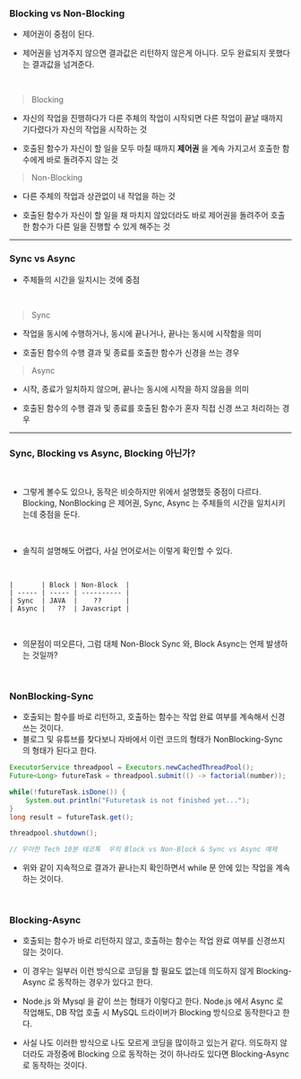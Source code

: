 ### Blocking vs Non-Blocking

- 제어권이 중점이 된다.

- 제어권을 넘겨주지 않으면 결과값은 리턴하지 않은게 아니다. 모두 완료되지 못했다는 결과값을 넘겨준다.

<br>

> Blocking

- 자신의 작업을 진행하다가 다른 주체의 작업이 시작되면 다른 작업이 끝날 때까지 기다렸다가 자신의 작업을 시작하는 것

- 호출된 함수가 자신이 할 일을 모두 마칠 때까지 **제어권** 을 계속 가지고서 호출한 함수에게 바로 돌려주지 않는 것

> Non-Blocking

- 다른 주체의 작업과 상관없이 내 작업을 하는 것

- 호출된 함수가 자신이 할 일을 채 마치지 않았더라도 바로 제어권을 돌려주어 호출한 함수가 다른 일을 진행할 수 있게 해주는 것

---

### Sync vs Async

- 주체들의 시간을 일치시는 것에 중점

  <br>

> Sync

- 작업을 동시에 수행하거나, 동시에 끝나거나, 끝나는 동시에 시작함을 의미

- 호출된 함수의 수행 결과 및 종료를 호출한 함수가 신경을 쓰는 경우

> Async

- 시작, 종료가 일치하지 않으며, 끝나는 동시에 시작을 하지 않음을 의미

- 호출된 함수의 수행 결과 및 종료를 호출된 함수가 혼자 직접 신경 쓰고 처리하는 경우

---

### Sync, Blocking vs Async, Blocking 아닌가?

<br>

- 그렇게 볼수도 있으나, 동작은 비슷하지만 위에서 설명했듯 중점이 다르다. Blocking, NonBlocking 은 제어권, Sync, Async 는 주체들의 시간을 일치시키는데 중점을 둔다.

<br>

- 솔직히 설명해도 어렵다, 사실 언어로서는 이렇게 확인할 수 있다.

<br>

    |       | Block | Non-Block  |
    | ----- | ----- | ---------- |
    | Sync  | JAVA  |    ??      |
    | Async |   ??  | Javascript |

<br>

- 의문점이 떠오른다, 그럼 대체 Non-Block Sync 와, Block Async는 언제 발생하는 것일까?

<br>

### NonBlocking-Sync

- 호출되는 함수를 바로 리턴하고, 호출하는 함수는 작업 완료 여부를 계속해서 신경 쓰는 것이다.
- 블로그 및 유튜브를 찾다보니 자바에서 이런 코드의 형태가 NonBlocking-Sync 의 형태가 된다고 한다.

```java
ExecutorService threadpool = Executors.newCachedThreadPool();
Future<Long> futureTask = threadpool.submit(() -> factorial(number));

while(!futureTask.isDone()) {
    System.out.println("Futuretask is not finished yet...");
}
long result = futureTask.get();

threadpool.shutdown();

// 우아한 Tech 10분 테코톡  우의 Block vs Non-Block & Sync vs Async 예제
```

- 위와 같이 지속적으로 결과가 끝나는지 확인하면서 while 문 안에 있는 작업을 계속 하는 것이다.

<br>

### Blocking-Async

- 호출되는 함수가 바로 리턴하지 않고, 호출하는 함수는 작업 완료 여부를 신경쓰지 않는 것이다.

- 이 경우는 일부러 이런 방식으로 코딩을 할 필요도 없는데 의도하지 않게 Blocking-Async 로 동작하는 경우가 있다고 한다.

- Node.js 와 Mysql 을 같이 쓰는 형태가 이렇다고 한다. Node.js 에서 Async 로 작업해도, DB 작업 호출 시 MySQL 드라이버가 Blocking 방식으로 동작한다고 한다.

- 사실 나도 이러한 방식으로 나도 모르게 코딩을 많이하고 있는거 같다. 의도하지 않더라도 과정중에 Blocking 으로 동작하는 것이 하나라도 있다면 Blocking-Async 로 동작하는 것이다.
